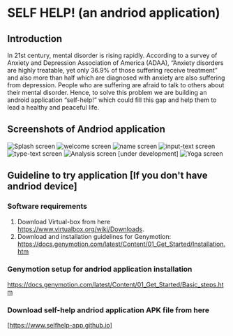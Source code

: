 # SELF HELP! (an andriod application)

## Introduction

In 21st century, mental disorder is rising rapidly. According to a survey of Anxiety and Depression Association of America (ADAA), “Anxiety disorders are highly treatable, yet only 36.9% of those suffering receive treatment” and also more than half which are diagnosed with anxiety are also suffering from depression. People who are suffering are afraid to talk to others about their mental disorder.
Hence, to solve this problem we are building an android application “self-help!” which could fill this gap and help them to lead a healthy and peaceful life.

## Screenshots of Andriod application

![Splash screen](/img/img-0.png?raw=true "Splash Screen")
![welcome screen](/img/img-1.png?raw=true "Welcome")
![name screen](/img/img-2.png?raw=true "Name")
![input-text screen](/img/img-3.png?raw=true "Input-text")
![type-text screen](/img/img-4.png?raw=true "Typing-text")
![Analysis screen](/img/img-5.png?raw=true "Show Analysis") [under development]
![Yoga screen](/img/img-6.png?raw=true "Yoga")

## Guideline to try application [If you don't have andriod device]
### Software requirements
1. Download Virtual-box from here https://www.virtualbox.org/wiki/Downloads.
2. Download and installation guidelines for Genymotion: https://docs.genymotion.com/latest/Content/01_Get_Started/Installation.htm

### Genymotion setup for andriod application installation
https://docs.genymotion.com/latest/Content/01_Get_Started/Basic_steps.htm


### Download self-help andriod application APK file from here 
[https://www.selfhelp-app.github.io]
